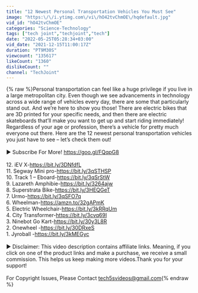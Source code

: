 ```yaml
---
title: "12 Newest Personal Transportation Vehicles You Must See"
image: "https:\/\/i.ytimg.com\/vi\/hO42tvChmOE\/hqdefault.jpg"
vid_id: "hO42tvChmOE"
categories: "Science-Technology"
tags: ["tech joint","techjoint","tech"]
date: "2022-05-25T05:28:34+03:00"
vid_date: "2021-12-15T11:00:17Z"
duration: "PT9M30S"
viewcount: "135617"
likeCount: "1360"
dislikeCount: ""
channel: "TechJoint"
---
```

{% raw %}Personal transportation can feel like a huge privilege if you live in a large metropolitan city. Even though we see advancements in technology across a wide range of vehicles every day, there are some that particularly stand out. And we’re here to show you those! There are electric bikes that are 3D printed for your specific needs, and then there are electric skateboards that’ll make you want to get up and start riding immediately!  Regardless of your age or profession, there’s a vehicle for pretty much everyone out there. Here are the 12 newest personal transportation vehicles you just have to see – let’s check them out!<br /><br />► Subscribe For More! <a rel="nofollow" target="blank" href="https://goo.gl/FQqpG8">https://goo.gl/FQqpG8</a><br /><br />12. iEV X-<a rel="nofollow" target="blank" href="https://bit.ly/3DNfdfL">https://bit.ly/3DNfdfL</a><br />11. Segway Mini pro-<a rel="nofollow" target="blank" href="https://bit.ly/3qSTHSP">https://bit.ly/3qSTHSP</a><br />10. Track 1 – Eboard-<a rel="nofollow" target="blank" href="https://bit.ly/3qSrStW">https://bit.ly/3qSrStW</a><br />9. Lazareth Amphibie-<a rel="nofollow" target="blank" href="https://bit.ly/3264ajw">https://bit.ly/3264ajw</a><br />8. Superstrata Bike-<a rel="nofollow" target="blank" href="https://bit.ly/3HEQGeT">https://bit.ly/3HEQGeT</a><br />7. Urmo-<a rel="nofollow" target="blank" href="https://bit.ly/3qSFO7q">https://bit.ly/3qSFO7q</a><br />6. Wheelman-<a rel="nofollow" target="blank" href="https://amzn.to/32gAPmK">https://amzn.to/32gAPmK</a><br />5. Electric Wheelchair-<a rel="nofollow" target="blank" href="https://bit.ly/3kRRqUm">https://bit.ly/3kRRqUm</a><br />4. City Transformer-<a rel="nofollow" target="blank" href="https://bit.ly/3cvq69I">https://bit.ly/3cvq69I</a><br />3. Ninebot Go Kart-<a rel="nofollow" target="blank" href="https://bit.ly/30y3L8R">https://bit.ly/30y3L8R</a><br />2. Onewheel -<a rel="nofollow" target="blank" href="https://bit.ly/30DRxeS">https://bit.ly/30DRxeS</a><br />1. Jyroball -<a rel="nofollow" target="blank" href="https://bit.ly/3kMEGyc">https://bit.ly/3kMEGyc</a><br /><br />► Disclaimer: This video description contains affiliate links. Meaning, if you click on one of the product links and make a purchase, we receive a small commission. This helps us keep making more videos.Thank you for your support!<br /><br />For Copyright Issues, Please Contact tech5svideos@gmail.com{% endraw %}

